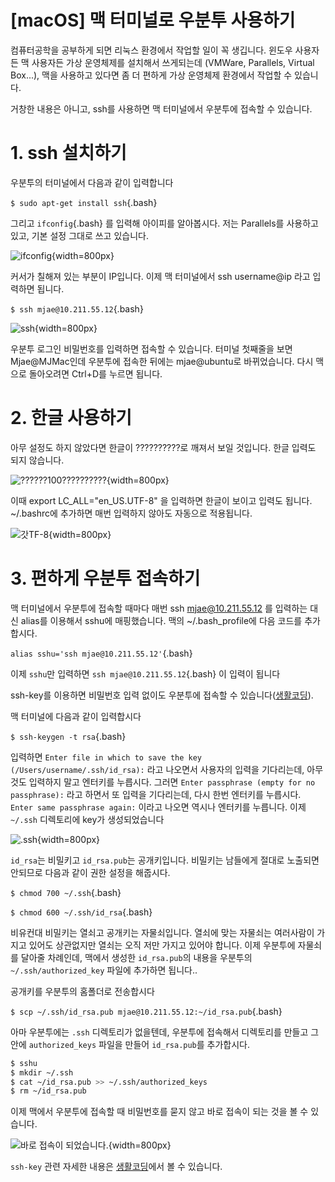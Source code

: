 # [macOS] 맥 터미널로 우분투 사용하기

컴퓨터공학을 공부하게 되면 리눅스 환경에서 작업할 일이 꼭 생깁니다. 윈도우 사용자든 맥 사용자든 가상 운영체제를 설치해서 쓰게되는데 (VMWare, Parallels, Virtual Box...), 맥을 사용하고 있다면 좀 더 편하게 가상 운영체제 환경에서 작업할 수 있습니다.

거창한 내용은 아니고, ssh를 사용하면 맥 터미널에서 우분투에 접속할 수 있습니다.

# 1. ssh 설치하기

우분투의 터미널에서 다음과 같이 입력합니다

`$ sudo apt-get install ssh`{.bash}

그리고  `ifconfig`{.bash} 를 입력해 아이피를 알아봅시다. 저는 Parallels를 사용하고 있고, 기본 설정 그대로 쓰고 있습니다.

![ifconfig](https://cdn.myeongjae.kim/blog/2016/11/Screen-Shot-2016-11-02-at-10.46.37-PM.png){width=800px}

커서가 칠해져 있는 부분이 IP입니다. 이제 맥 터미널에서 ssh username@ip 라고 입력하면 됩니다. 

`$ ssh mjae@10.211.55.12`{.bash}

![ssh](https://cdn.myeongjae.kim/blog/2016/11/Screen-Shot-2016-11-02-at-10.49.56-PM.png){width=800px}

우분투 로그인 비밀번호를 입력하면 접속할 수 있습니다. 터미널 첫째줄을 보면 Mjae@MJMac인데 우분투에 접속한 뒤에는 mjae@ubuntu로 바뀌었습니다. 다시 맥으로 돌아오려면 Ctrl+D를 누르면 됩니다.

# 2. 한글 사용하기

아무 설정도 하지 않았다면 한글이 ??????????로 깨져서 보일 것입니다. 한글 입력도 되지 않습니다.

![??????100??????????](https://cdn.myeongjae.kim/blog/2016/11/Screen-Shot-2016-11-02-at-10.56.17-PM.png){width=800px}

이때  export LC_ALL="en_US.UTF-8" 을 입력하면 한글이 보이고 입력도 됩니다. ~/.bashrc에 추가하면 매번 입력하지 않아도 자동으로 적용됩니다.

![갓TF-8](https://cdn.myeongjae.kim/blog/2016/11/Screen-Shot-2016-11-02-at-10.59.24-PM.png){width=800px}

# 3. 편하게 우분투 접속하기

맥 터미널에서 우분투에 접속할 때마다 매번  ssh mjae@10.211.55.12 를 입력하는 대신 alias를 이용해서 sshu에 매핑했습니다. 맥의 ~/.bash_profile에 다음 코드를 추가합시다.

`alias sshu='ssh mjae@10.211.55.12'`{.bash}

이제 `sshu`만 입력하면   `ssh mjae@10.211.55.12`{.bash} 이 입력이 됩니다

ssh-key를 이용하면 비밀번호 입력 없이도 우분투에 접속할 수 있습니다([생활코딩](https://opentutorials.org/module/432/3742)).

맥 터미널에 다음과 같이 입력합시다

`$ ssh-keygen -t rsa`{.bash}

입력하면  `Enter file in which to save the key (/Users/username/.ssh/id_rsa):` 라고 나오면서 사용자의 입력을 기다리는데, 아무것도 입력하지 말고 엔터키를 누릅시다. 그러면  `Enter passphrase (empty for no passphrase):` 라고 하면서 또 입력을 기다리는데, 다시 한번 엔터키를 누릅시다. `Enter same passphrase again:` 이라고 나오면 역시나 엔터키를 누릅니다. 이제 `~/.ssh` 디렉토리에 key가 생성되었습니다

![.ssh](https://cdn.myeongjae.kim/blog/2016/11/Screen-Shot-2016-11-02-at-11.12.15-PM.png){width=800px}

`id_rsa`는 비밀키고 `id_rsa.pub`는 공개키입니다. 비밀키는 남들에게 절대로 노출되면 안되므로 다음과 같이 권한 설정을 해줍시다.

`$ chmod 700 ~/.ssh`{.bash}

`$ chmod 600 ~/.ssh/id_rsa`{.bash}

비유컨대 비밀키는 열쇠고 공개키는 자물쇠입니다. 열쇠에 맞는 자물쇠는 여러사람이 가지고 있어도 상관없지만 열쇠는 오직 저만 가지고 있어야 합니다. 이제 우분투에 자물쇠를 달아줄 차례인데, 맥에서 생성한 `id_rsa.pub`의 내용을 우분투의 `~/.ssh/authorized_key` 파일에 추가하면 됩니다..

공개키를 우분투의 홈폴더로 전송합시다

`$ scp ~/.ssh/id_rsa.pub mjae@10.211.55.12:~/id_rsa.pub`{.bash}

아마 우분투에는 `.ssh` 디렉토리가 없을텐데, 우분투에 접속해서 디렉토리를 만들고 그 안에 `authorized_keys` 파일을 만들어 `id_rsa.pub`를 추가합시다.

```bash
$ sshu
$ mkdir ~/.ssh
$ cat ~/id_rsa.pub >> ~/.ssh/authorized_keys
$ rm ~/id_rsa.pub
```

이제 맥에서 우분투에 접속할 때 비밀번호를 묻지 않고 바로 접속이 되는 것을 볼 수 있습니다.

![바로 접속이 되었습니다.](https://cdn.myeongjae.kim/blog/2016/11/Screen-Shot-2016-11-02-at-11.27.00-PM.png){width=800px}

`ssh-key` 관련 자세한 내용은 [생활코딩](https://opentutorials.org/module/432/3742)에서 볼 수 있습니다.